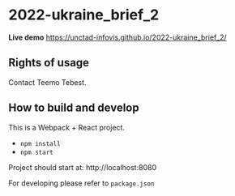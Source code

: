 # 2022-ukraine_brief_2

**Live demo** https://unctad-infovis.github.io/2022-ukraine_brief_2/

## Rights of usage

Contact Teemo Tebest.

## How to build and develop

This is a Webpack + React project.

* `npm install`
* `npm start`

Project should start at: http://localhost:8080

For developing please refer to `package.json`